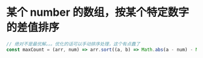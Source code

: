# 某个 number 的数组，按某个特定数字的差值排序

```js
// 绝对不是最优解。。。优化的话可以手动排序处理，这个有点蠢了
const maxCount = (arr, num) => arr.sort((a, b) => Math.abs(a - num) - Math.abs(b-num))
```